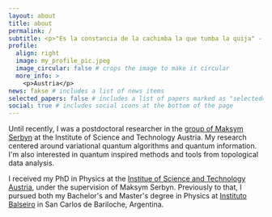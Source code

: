 ```yaml
---
layout: about
title: about
permalink: /
subtitle: <p>"Es la constancia de la cachimba la que tumba la quija" - Los Ecobios</p>
profile:
  align: right
  image: my_profile_pic.jpeg
  image_circular: false # crops the image to make it circular
  more_info: >
    <p>Austria</p>
news: fakse # includes a list of news items
selected_papers: false # includes a list of papers marked as "selected={true}"
social: true # includes social icons at the bottom of the page
---
```


Until recently, I was a postdoctoral researcher in the [group of Maksym Serbyn](https://ist.ac.at/en/research/serbyn-group/) at the Institute of Science and Technology Austria.
My research centered around variational quantum algorithms and quantum information. I'm also interested in quantum inspired methods and tools from topological data analysis.

I received my PhD in Physics at the [Institue of Science and Technology Austria](https://ist.ac.at), under the supervision of Maksym Serbyn. Previously to that, I pursued both my Bachelor's and Master's degree in Physics at [Instituto Balseiro](https://ib.edu.ar) in San Carlos de Bariloche, Argentina.
